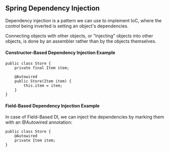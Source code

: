 
## Spring Dependency Injection

Dependency injection is a pattern we can use to implement IoC, where the control being inverted is setting an object's dependencies.

Connecting objects with other objects, or “injecting” objects into other objects, is done by an assembler rather than by the objects themselves.

#### Constructor-Based Dependency Injection Example

```
public class Store {
    private final Item item;

    @Autowired
    public Store(Item item) {
        this.item = item;
    }
}

```

#### Field-Based Dependency Injection Example

In case of Field-Based DI, we can inject the dependencies by marking them with an @Autowired annotation:


```
public class Store {
    @Autowired
    private Item item; 
}

```








